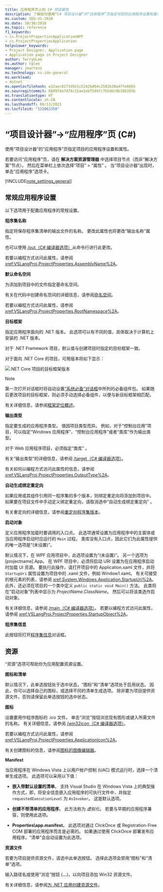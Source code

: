 ```yaml
---
title: 应用程序页上的 C# 项目属性
description: 了解如何使用“C# 项目设计器”的“应用程序”页指定项目的应用程序设置和属性。
ms.custom: SEO-VS-2020
ms.date: 10/30/2018
ms.topic: reference
f1_keywords:
- cs.ProjectPropertiesApplicationWPF
- cs.ProjectPropertiesApplication
helpviewer_keywords:
- Project Designer, Application page
- Application page in Project Designer
author: TerryGLee
ms.author: tglee
manager: jmartens
ms.technology: vs-ide-general
ms.workload:
- dotnet
ms.openlocfilehash: e32aec81f3d931c52426d04c2592b38a4ffe6865
ms.sourcegitcommit: 68897da7d74c31ae1ebf5d47c7b5ddc9b108265b
ms.translationtype: HT
ms.contentlocale: zh-CN
ms.lasthandoff: 08/13/2021
ms.locfileid: "122062350"
---
```

# <a name="application-page-project-designer-c"></a>“项目设计器”->“应用程序”页 (C#)

使用“项目设计器”的“应用程序”页指定项目的应用程序设置和属性。

若要访问“应用程序”页，请在 **解决方案资源管理器** 中选择项目节点（而非“解决方案”节点）。 然后在菜单栏上依次选择“项目”   > “属性”  。 当“项目设计器”出现时，单击“应用程序”选项卡。

[!INCLUDE[note_settings_general](../../data-tools/includes/note_settings_general_md.md)]

## <a name="general-application-settings"></a>常规应用程序设置

以下选项用于配置应用程序的常规设置。

**程序集名称**

指定将保存程序集清单的输出文件的名称。 更改此属性也将更改“输出名称”属性。

也可以使用 [/out（C# 编译器选项）](/dotnet/csharp/language-reference/compiler-options/out-compiler-option)从命令行进行此更改。

若要以编程方式访问此属性，请参阅 <xref:VSLangProj.ProjectProperties.AssemblyName%2A>。

**默认命名空间**

为添加到项目中的文件指定基命名空间。

有关在代码中创建命名空间的详细信息，请参阅[命名空间](/dotnet/csharp/language-reference/keywords/namespace)。

若要以编程方式访问此属性，请参阅 <xref:VSLangProj.ProjectProperties.RootNamespace%2A>。

**目标框架**

指定应用程序面向的 .NET 版本。 此选项可以有不同的值，具体取决于计算机上安装的 .NET 版本。

对于 .NET Framework 项目，默认值与创建项目时指定的目标框架一致。

对于面向 .NET Core 的项目，可用版本将如下显示：

![.NET Core 项目的目标框架版本](../media/application-target-framework.png)

> [!NOTE]
> 第一次打开对话框时将自动设置[“系统必备”对话框](../../ide/reference/prerequisites-dialog-box.md)中所列的必备组件包。 如果随后更改项目的目标框架，则必须手动选择必备组件，以便与新目标框架相匹配。

有关详细信息，请参阅[框架定位概述](../../ide/visual-studio-multi-targeting-overview.md)。

**输出类型**

指定要生成的应用程序类型。 值因项目类型而异。 例如，对于“控制台应用”项目，可以指定“Windows 应用程序”、“控制台应用程序”或者“类库”作为输出类型。

对于 Web 应用程序项目，必须指定“类库”  。

有关“输出类型”的详细信息，请参阅 [/target（C# 编译器选项）](/dotnet/csharp/language-reference/compiler-options/target-compiler-option)。

有关如何以编程方式访问此属性的信息，请参阅 <xref:VSLangProj.ProjectProperties.OutputType%2A>。

**自动生成绑定重定向**

如果应用或其组件引用同一程序集的多个版本，则绑定重定向将添加到项目中。 如果要在项目文件中手动定义绑定重定向，请取消选中“自动生成绑定重定向”  。

有关重定向的详细信息，请参阅[重定向程序集版本](/dotnet/framework/configure-apps/redirect-assembly-versions)。

**启动对象**

定义应用程序加载时要调用的入口点。 此选项通常设置为应用程序中的主窗体或当应用程序启动时应运行的 `Main` 过程。 类库没有入口点，因此它们为此属性提供的唯一选项是“(未设置)”。

默认情况下，在 WPF 应用项目中，此选项设置为“(未设置)”。 另一个选项为 \[projectname].App。 在 WPF 项目中，必须将启动 URI 设置为在应用程序启动时加载 UI 资源。 要执行此操作，请打开项目中的 Application.xaml 文件，并将 `StartupUri` 属性设置为项目中的 .xaml 文件，例如 Window1.xaml。 有关可接受的根元素的列表，请参阅 <xref:System.Windows.Application.StartupUri%2A>。 此外，还必须在项目的一个类中定义 `public static void Main()` 方法。 此类将在“启动对象”列表中显示为 *ProjectName.ClassName*。 然后可以将该类选作启动对象。

有关详细信息，请参阅 [/main（C# 编译器选项）](/dotnet/csharp/language-reference/compiler-options/main-compiler-option)。 若要以编程方式访问此属性，请参阅 <xref:VSLangProj.ProjectProperties.StartupObject%2A>。

**程序集信息**

此按钮将打开[程序集信息](../../ide/reference/assembly-information-dialog-box.md)对话框。

## <a name="resources"></a>资源

“资源”选项可帮助你为应用配置资源设置。

**图标和清单**

默认情况下，此单选按钮处于选中状态，“图标”和“清单”选项处于启用状态。 因此，你可以选择自己的图标，或选择不同的清单生成选项。 除非要为项目提供资源文件，否则请保留此单选按钮的选中状态。

**图标**

设置要用作程序图标的 .ico 文件。 单击“浏览”按钮浏览现有图形或键入所需文件的名称。 有关详细信息，请参阅 [/win32icon（C# 编译器选项）](/dotnet/csharp/language-reference/compiler-options/win32icon-compiler-option)。

若要以编程方式访问此属性，请参阅 <xref:VSLangProj.ProjectProperties.ApplicationIcon%2A>。

有关创建图标的信息，请参阅[图标的图像编辑器](/cpp/windows/image-editor-for-icons)。

**Manifest**

当应用程序在 Windows Vista 上以用户帐户控制 (UAC) 模式运行时，选择一个清单生成选项。 此选项可以采用以下值：

- **嵌入带默认设置的清单**。 支持 Visual Studio 在 Windows Vista 上的典型操作方式，即，将安全信息嵌入应用程序的可执行文件中，并指定 `requestedExecutionLevel` 为 `AsInvoker`。 这是默认选项。

- **创建不带清单的应用程序**。 此方法称为 *虚拟化*。 若要与早期的应用程序兼容，则使用此选项。

- **Properties\app.manifest**。 此选项对通过 ClickOnce 或 Registration-Free COM 部署的应用程序而言是必需的。 如果通过使用 ClickOnce 部署发布应用程序，“清单”会自动设置为此选项。

**资源文件**

若要为项目提供资源文件，请选中此单选按钮。 选择此选项会禁用“图标”和“清单”选项。

输入路径名或使用“浏览”按钮 (**...**)，以向项目添加 Win32 资源文件。

有关详细信息，请参阅[为 .NET 应用创建资源文件](/dotnet/framework/resources/creating-resource-files-for-desktop-apps)。
